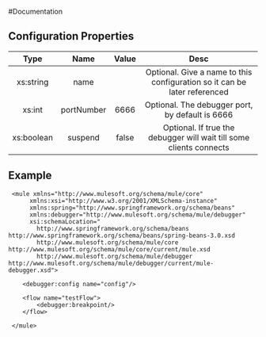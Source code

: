 #Documentation

## Configuration Properties

|Type|Name|Value|Desc|
|:---------:|:----------:|:----------:|:----------:|
|xs:string|name| |Optional. Give a name to this configuration so it can be later referenced|
|xs:int|portNumber|6666|Optional. The debugger port, by default is 6666|
|xs:boolean|suspend|false|Optional. If true the debugger will wait till some clients connects|

## Example

```
 <mule xmlns="http://www.mulesoft.org/schema/mule/core"
      xmlns:xsi="http://www.w3.org/2001/XMLSchema-instance"
      xmlns:spring="http://www.springframework.org/schema/beans"
      xmlns:debugger="http://www.mulesoft.org/schema/mule/debugger"
      xsi:schemaLocation="
        http://www.springframework.org/schema/beans http://www.springframework.org/schema/beans/spring-beans-3.0.xsd
        http://www.mulesoft.org/schema/mule/core http://www.mulesoft.org/schema/mule/core/current/mule.xsd
        http://www.mulesoft.org/schema/mule/debugger http://www.mulesoft.org/schema/mule/debugger/current/mule-debugger.xsd">

    <debugger:config name="config"/>

    <flow name="testFlow">
        <debugger:breakpoint/>
    </flow>

 </mule>
```